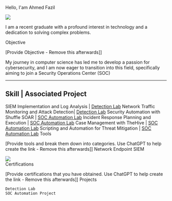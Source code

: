 Hello, I'am Ahmed Fazil


<a href="https://www.linkedin.com/in/ahmedfazil"><img src="https://img.shields.io/badge/-LinkedIn-0072b1?&style=for-the-badge&logo=linkedin&logoColor=white" /></a>


I am a recent graduate with a profound interest in technology and a dedication to solving complex problems.

Objective

[Provide Objective - Remove this afterwards]]

My journey in computer science has led me to develop a passion for cybersecurity, and I am now eager to transition into this field, specifically aiming to join a Security Operations Center (SOC)


--------------------------------------------------------------------------
Skill 	                      |                      Associated Project
--------------------------------------------------------------------------
SIEM Implementation and Log Analysis           |      	<a href="https://google.com">Detection Lab</a>
Network Traffic Monitoring and Attack Detection|    	<a href="https://google.com">Detection Lab</a>
Security Automation with Shuffle SOAR 	       |       <a href="https://google.com"> SOC Automation Lab</a>
Incident Response Planning and Execution       |        <a href="https://google.com">SOC Automation Lab</a>
Case Management with TheHive 	               |       <a href="https://google.com"> SOC Automation Lab</a>
Scripting and Automation for Threat Mitigation |       <a href="https://google.com"> SOC Automation Lab</a>
Tools

[Provide tools and break them down into categories. Use ChatGPT to help create the link - Remove this afterwards]]
Network
Endpoint
SIEM
<div>
    <img src="https://img.shields.io/badge/-Microsoft_sentinel-0078D4?&style=for-the-badge&logo=microsoft&logoColor=white"/>
</div>
Certifications

[Provide certifications that you have obtained. Use ChatGPT to help create the link - Remove this afterwards]]
Projects

    Detection Lab
    SOC Automation Project
